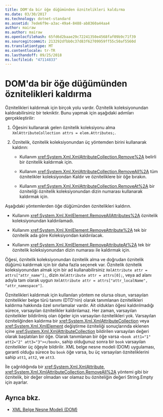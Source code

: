 ```yaml
---
title: DOM'da bir öğe düğümünden öznitelikleri kaldırma
ms.date: 03/30/2017
ms.technology: dotnet-standard
ms.assetid: 7ede6f9e-a3ac-49a4-8488-ab8360a44aa4
author: mairaw
ms.author: mairaw
ms.openlocfilehash: 65fd6d2baae29c72241350e4568faf09b9c71f39
ms.sourcegitcommit: 213292dfbb0c37d83f62709959ff55c50af5560d
ms.translationtype: MT
ms.contentlocale: tr-TR
ms.lasthandoff: 09/25/2018
ms.locfileid: "47114833"
---
```

# <a name="removing-attributes-from-an-element-node-in-the-dom"></a>DOM'da bir öğe düğümünden öznitelikleri kaldırma
Öznitelikleri kaldırmak için birçok yolu vardır. Öznitelik koleksiyonundan kaldırabilirsiniz bir tekniktir. Bunu yapmak için aşağıdaki adımları gerçekleştirilir:  
  
1.  Öğesini kullanarak gelen öznitelik koleksiyonu alma `XmlAttributeCollection attrs = elem.Attributes;`.  
  
2.  Öznitelik, öznitelik koleksiyonundan üç yöntemden birini kullanarak kaldırın:  
  
    -   Kullanım <xref:System.Xml.XmlAttributeCollection.Remove%2A> belirli bir öznitelik kaldırmak için.  
  
    -   Kullanım <xref:System.Xml.XmlAttributeCollection.RemoveAll%2A> tüm öznitelikler koleksiyondan Kaldır ve özniteliklere bir öğe bırakın.  
  
    -   Kullanım <xref:System.Xml.XmlAttributeCollection.RemoveAt%2A> bir özniteliği öznitelik koleksiyonundan dizin numarası kullanarak kaldırmak için.  
  
 Aşağıdaki yöntemlerden öğe düğümünden öznitelikleri kaldırın.  
  
-   Kullanım <xref:System.Xml.XmlElement.RemoveAllAttributes%2A> öznitelik koleksiyonundan kaldırılamadı.  
  
-   Kullanım <xref:System.Xml.XmlElement.RemoveAttribute%2A> tek bir öznitelik ada göre Koleksiyondan kaldırılacak.  
  
-   Kullanım <xref:System.Xml.XmlElement.RemoveAttributeAt%2A> tek bir öznitelik koleksiyonundan dizin numarası ile kaldırmak için.  
  
 Öğesi, öznitelik koleksiyonundan öznitelik alma ve doğrudan öznitelik düğümü kaldırmak için bir daha fazla seçenek var. Öznitelik öznitelik koleksiyonundan almak için bir ad kullanabilirsiniz `XmlAttribute attr = attrs["attr_name"];`, dizin `XmlAttribute attr = attrs[0];`, veya ad alanı adıyla tam olarak uygun `XmlAttribute attr = attrs["attr_localName", "attr_namespace"]`.  
  
 Öznitelikleri kaldırmak için kullanılan yöntem ne olursa olsun, varsayılan öznitelikler belge türü tanımı (DTD'nin) olarak tanımlanan öznitelikleri kaldırma hakkında özel sınırlamalar vardır. Ait oldukları öğesi kaldırılmadığı sürece, varsayılan öznitelikler kaldırılamaz. Her zaman, varsayılan öznitelikler bildirilmiş olan öğeler için varsayılan öznitelikleri yok. Varsayılan özniteliğinden kaldırma bir <xref:System.Xml.XmlAttributeCollection> veya <xref:System.Xml.XmlElement> değiştirme özniteliği sonuçlarında eklenen içine <xref:System.Xml.XmlAttributeCollection> bildirilen varsayılan değeri olarak başlatılan bir öğe. Olarak tanımlanan bir öğe varsa `<book att1="1" att2="2" att3="3"></book>`, sahip olduğunuz sonra bir `book` varsayılan öznitelikler üç öğeyle bildirilir. XML belge nesne modeli (DOM) uygulaması, garanti olduğu sürece bu `book` öğe varsa, bu üç varsayılan özniteliklerini sahip `att1`, `att2`, ve `att3`.  
  
 İle çağrıldığında bir <xref:System.Xml.XmlAttribute>, <xref:System.Xml.XmlAttributeCollection.RemoveAll%2A> yöntemi gibi bir öznitelik, bir değer olmadan var olamaz bu özniteliğin değeri String.Empty için ayarlar.  
  
## <a name="see-also"></a>Ayrıca bkz.

- [XML Belge Nesne Modeli (DOM)](../../../../docs/standard/data/xml/xml-document-object-model-dom.md)
